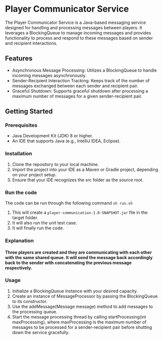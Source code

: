 # Player Communicator Service
The Player Communicator Service is a Java-based messaging service designed for handling and processing messages between players. It leverages a BlockingQueue to manage incoming messages and provides functionality to process and respond to these messages based on sender and recipient interactions.

## Features
- Asynchronous Message Processing: Utilizes a BlockingQueue to handle incoming messages asynchronously.
- Sender-Recipient Interaction Tracking: Keeps track of the number of messages exchanged between each sender and recipient pair.
- Graceful Shutdown: Supports graceful shutdown after processing a maximum number of messages for a given sender-recipient pair.
## Getting Started
### Prerequisites
- Java Development Kit (JDK) 8 or higher.
- An IDE that supports Java (e.g., IntelliJ IDEA, Eclipse).
### Installation
1. Clone the repository to your local machine.
2. Import the project into your IDE as a Maven or Gradle project, depending on your project setup.
3. Ensure that your IDE recognizes the src folder as the source root.
### Run the code
The code can be run through the following command ``sh run.sh`` 
1. This will create a ``player-communication-1.0-SNAPSHOT.jar`` file in the target folder.
2. It will also run the unit test case.
3. It will finally run the code.

### Explanation
#### Three players are created and they are communicating with each other with the same shared queue. It will send the message back accordingly back to the sender with concatenating the previous message respectively.

### Usage
1. Initialize a BlockingQueue<Message> instance with your desired capacity.
2. Create an instance of MessageProcessor by passing the BlockingQueue<Message> to its constructor.
3. Use the addMessage(Message message) method to add messages to the processing queue.
4. Start the message processing thread by calling startProcessing(int maxProcessing), where maxProcessing is the maximum number of messages to be processed for a sender-recipient pair before shutting down the service gracefully.
